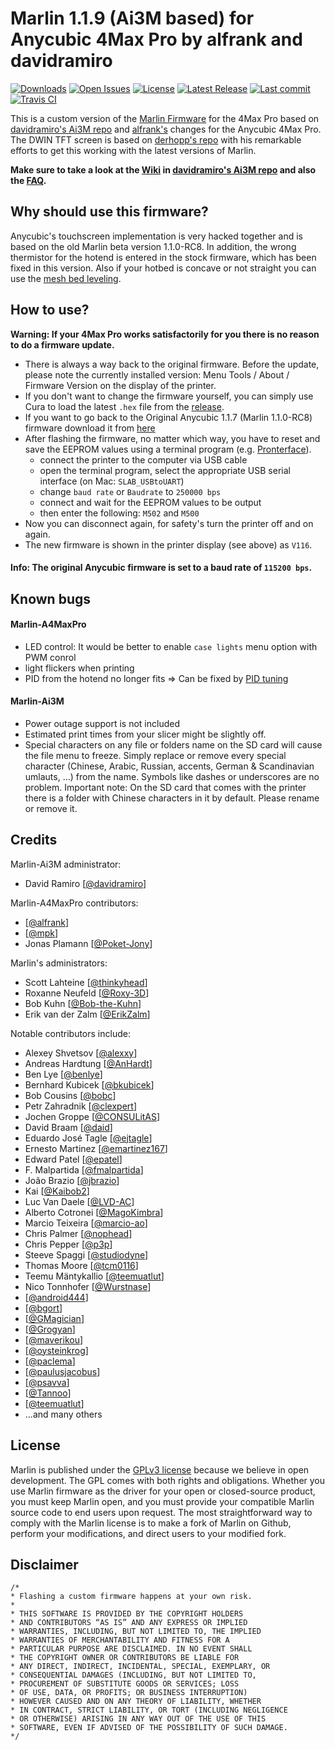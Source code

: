 # Marlin 1.1.9 (Ai3M based) for Anycubic 4Max Pro by alfrank and davidramiro

[![Downloads](https://img.shields.io/github/downloads/Poket-Jony/Marlin-A4MaxPro/total.svg?style=flat)](https://github.com/Poket-Jony/Marlin-A4MaxPro/releases) [![Open Issues](https://img.shields.io/github/issues-raw/Poket-Jony/Marlin-A4MaxPro.svg?style=flat)](https://github.com/Poket-Jony/Marlin-A4MaxPro/issues?q=is%3Aopen+is%3Aissue) [![License](https://img.shields.io/github/license/Poket-Jony/Marlin-A4MaxPro.svg?style=flat)](https://github.com/Poket-Jony/Marlin-A4MaxPro/blob/master/LICENSE) [![Latest Release](https://img.shields.io/github/release/Poket-Jony/Marlin-A4MaxPro.svg?style=flat)](https://github.com/Poket-Jony/Marlin-A4MaxPro/releases/latest/) [![Last commit](https://img.shields.io/github/last-commit/Poket-Jony/Marlin-A4MaxPro.svg?style=flat)](https://github.com/Poket-Jony/Marlin-A4MaxPro/commits/)  [![Travis CI](https://api.travis-ci.org/Poket-Jony/Marlin-A4MaxPro.svg?branch=master)](https://travis-ci.org/Poket-Jony/Marlin-A4MaxPro)  

This is a custom version of the [Marlin Firmware](https://github.com/MarlinFirmware/Marlin) for the 4Max Pro based on [davidramiro's Ai3M repo](https://github.com/davidramiro/Marlin-Ai3M) and [alfrank's](https://drucktipps3d.de/forum/topic/anycubic-4max-pro-marlin-1-1-9-firmware-ai3m-basierend/) changes for the Anycubic 4Max Pro. The DWIN TFT screen is based on [derhopp's repo](https://github.com/derhopp/Marlin-with-Anycubic-i3-Mega-TFT) with his remarkable efforts to get this working with the latest versions of Marlin.

**Make sure to take a look at the [Wiki](https://github.com/davidramiro/Marlin-AI3M/wiki/) in [davidramiro's Ai3M repo](https://github.com/davidramiro/Marlin-Ai3M) and also the [FAQ](https://github.com/davidramiro/Marlin-AI3M/wiki/Frequently-Asked-Questions).**

## Why should use this firmware?
Anycubic's touchscreen implementation is very hacked together and is based on the old Marlin beta version 1.1.0-RC8.
In addition, the wrong thermistor for the hotend is entered in the stock firmware, which has been fixed in this version.
Also if your hotbed is concave or not straight you can use the [mesh bed leveling](https://github.com/davidramiro/Marlin-Ai3M#manual-mesh-bed-leveling).

## How to use?
**Warning: If your 4Max Pro works satisfactorily for you there is no reason to do a firmware update.**

- There is always a way back to the original firmware. Before the update, please note the currently installed version: Menu Tools / About / Firmware Version on the display of the printer.
- If you don't want to change the firmware yourself, you can simply use Cura to load the latest `.hex` file from the [release](https://github.com/Poket-Jony/Marlin-A4MaxPro/releases).
- If you want to go back to the Original Anycubic 1.1.7 (Marlin 1.1.0-RC8) firmware download it from [here](https://drive.google.com/file/d/1FwKHQcOxPabLgirkihu3LnBMuHuZLqZR/view)
- After flashing the firmware, no matter which way, you have to reset and save the EEPROM values using a terminal program (e.g. [Pronterface](https://www.pronterface.com/)).
    - connect the printer to the computer via USB cable
    - open the terminal program, select the appropriate USB serial interface (on Mac: `SLAB_USBtoUART`)
    - change `baud rate` or `Baudrate` to `250000 bps`
    - connect and wait for the EEPROM values to be output
    - then enter the following: `M502` and `M500`
- Now you can disconnect again, for safety's turn the printer off and on again.
- The new firmware is shown in the printer display (see above) as `V116`.

#### Info: The original Anycubic firmware is set to a baud rate of `115200 bps`.

## Known bugs
#### Marlin-A4MaxPro
- LED control: It would be better to enable `case lights` menu option with PWM conrol
- light flickers when printing
- PID from the hotend no longer fits => Can be fixed by [PID tuning](https://github.com/davidramiro/Marlin-AI3M/wiki/Calibration#pid-tuning)

#### Marlin-Ai3M
- Power outage support is not included
- Estimated print times from your slicer might be slightly off.
- Special characters on any file or folders name on the SD card will cause the file menu to freeze. Simply replace or remove every special character (Chinese, Arabic, Russian, accents, German & Scandinavian umlauts, ...) from the name. Symbols like dashes or underscores are no problem. Important note: On the SD card that comes with the printer there is a folder with Chinese characters in it by default. Please rename or remove it.

## Credits
Marlin-Ai3M administrator:
- David Ramiro [[@davidramiro](https://github.com/davidramiro)]

Marlin-A4MaxPro contributors:
- [[@alfrank](https://drucktipps3d.de/author/alfrank/)]
- [[@mpk](https://drucktipps3d.de/forum/topic/anycubic-4max-pro-marlin-1-1-9-firmware-ai3m-basierend/?part=2#postid-63125)]
- Jonas Plamann [[@Poket-Jony](https://github.com/Poket-Jony)]

Marlin's administrators:
 - Scott Lahteine [[@thinkyhead](https://github.com/thinkyhead)]
 - Roxanne Neufeld [[@Roxy-3D](https://github.com/Roxy-3D)]
 - Bob Kuhn [[@Bob-the-Kuhn](https://github.com/Bob-the-Kuhn)]
 - Erik van der Zalm [[@ErikZalm](https://github.com/ErikZalm)]

Notable contributors include:
 - Alexey Shvetsov [[@alexxy](https://github.com/alexxy)]
 - Andreas Hardtung [[@AnHardt](https://github.com/AnHardt)]
 - Ben Lye [[@benlye](https://github.com/benlye)]
 - Bernhard Kubicek [[@bkubicek](https://github.com/bkubicek)]
 - Bob Cousins [[@bobc](https://github.com/bobc)]
 - Petr Zahradnik [[@clexpert](https://github.com/clexpert)]
 - Jochen Groppe [[@CONSULitAS](https://github.com/CONSULitAS)]
 - David Braam [[@daid](https://github.com/daid)]
 - Eduardo José Tagle [[@ejtagle](https://github.com/ejtagle)]
 - Ernesto Martinez [[@emartinez167](https://github.com/emartinez167)]
 - Edward Patel [[@epatel](https://github.com/epatel)]
 - F. Malpartida [[@fmalpartida](https://github.com/fmalpartida)]
 - João Brazio [[@jbrazio](https://github.com/jbrazio)]
 - Kai [[@Kaibob2](https://github.com/Kaibob2)]
 - Luc Van Daele [[@LVD-AC](https://github.com/LVD-AC)]
 - Alberto Cotronei [[@MagoKimbra](https://github.com/MagoKimbra)]
 - Marcio Teixeira [[@marcio-ao](https://github.com/marcio-ao)]
 - Chris Palmer [[@nophead](https://github.com/nophead)]
 - Chris Pepper [[@p3p](https://github.com/p3p)]
 - Steeve Spaggi [[@studiodyne](https://github.com/studiodyne)]
 - Thomas Moore [[@tcm0116](https://github.com/tcm0116)]
 - Teemu Mäntykallio [[@teemuatlut](https://github.com/teemuatlut)]
 - Nico Tonnhofer [[@Wurstnase](https://github.com/Wurstnase)]
 - [[@android444](https://github.com/android444)]
 - [[@bgort](https://github.com/bgort)]
 - [[@GMagician](https://github.com/GMagician)]
 - [[@Grogyan](https://github.com/Grogyan)]
 - [[@maverikou](https://github.com/maverikou)]
 - [[@oysteinkrog](https://github.com/oysteinkrog)]
 - [[@paclema](https://github.com/paclema)]
 - [[@paulusjacobus](https://github.com/paulusjacobus)]
 - [[@psavva](https://github.com/psavva)]
 - [[@Tannoo](https://github.com/Tannoo)]
 - [[@teemuatlut](https://github.com/teemuatlut)]
 - ...and many others

## License
Marlin is published under the [GPLv3 license](https://github.com/MarlinFirmware/Marlin/blob/1.0.x/COPYING.md) because we believe in open development. The GPL comes with both rights and obligations. Whether you use Marlin firmware as the driver for your open or closed-source product, you must keep Marlin open, and you must provide your compatible Marlin source code to end users upon request. The most straightforward way to comply with the Marlin license is to make a fork of Marlin on Github, perform your modifications, and direct users to your modified fork.

## Disclaimer
```
/*
* Flashing a custom firmware happens at your own risk.
*
* THIS SOFTWARE IS PROVIDED BY THE COPYRIGHT HOLDERS
* AND CONTRIBUTORS “AS IS” AND ANY EXPRESS OR IMPLIED
* WARRANTIES, INCLUDING, BUT NOT LIMITED TO, THE IMPLIED
* WARRANTIES OF MERCHANTABILITY AND FITNESS FOR A
* PARTICULAR PURPOSE ARE DISCLAIMED. IN NO EVENT SHALL
* THE COPYRIGHT OWNER OR CONTRIBUTORS BE LIABLE FOR
* ANY DIRECT, INDIRECT, INCIDENTAL, SPECIAL, EXEMPLARY, OR
* CONSEQUENTIAL DAMAGES (INCLUDING, BUT NOT LIMITED TO,
* PROCUREMENT OF SUBSTITUTE GOODS OR SERVICES; LOSS
* OF USE, DATA, OR PROFITS; OR BUSINESS INTERRUPTION)
* HOWEVER CAUSED AND ON ANY THEORY OF LIABILITY, WHETHER
* IN CONTRACT, STRICT LIABILITY, OR TORT (INCLUDING NEGLIGENCE
* OR OTHERWISE) ARISING IN ANY WAY OUT OF THE USE OF THIS
* SOFTWARE, EVEN IF ADVISED OF THE POSSIBILITY OF SUCH DAMAGE.
*/
```
